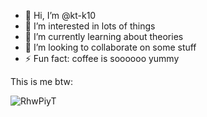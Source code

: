 - 👋 Hi, I’m @kt-k10
- 👀 I’m interested in lots of things
- 🌱 I’m currently learning about theories
- 💞️ I’m looking to collaborate on some stuff
- ⚡ Fun fact: coffee is soooooo yummy

This is me btw:


![RhwPiyT](https://github.com/user-attachments/assets/0df76698-062a-4d1d-b936-9a7d5afc9dc6)

<!---
kt-k10/kt-k10 is a ✨ special ✨ repository because its `README.md` (this file) appears on your GitHub profile.
You can click the Preview link to take a look at your changes.
--->
